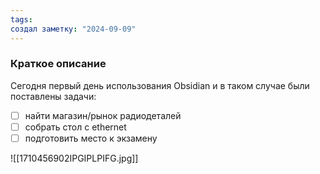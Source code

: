 ```yaml
---
tags: 
создал заметку: "2024-09-09"
---
```

### Краткое описание
Сегодня первый день использования Obsidian и в таком случае были поставлены задачи:
- [ ] найти магазин/рынок радиодеталей
- [ ] собрать стол с ethernet
- [ ] подготовить место к экзамену

![[1710456902IPGIPLPIFG.jpg]]